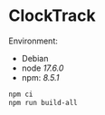 # ClockTrack

Environment:

- Debian
- node *17.6.0*
- npm: *8.5.1*

```bash
npm ci
npm run build-all
```
